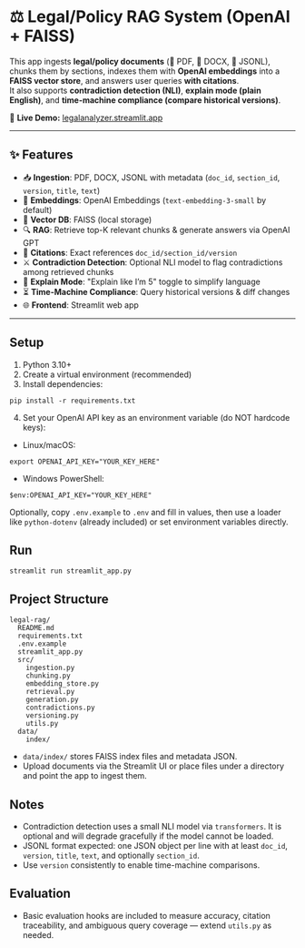# ⚖️ Legal/Policy RAG System (OpenAI + FAISS)

This app ingests **legal/policy documents** (📄 PDF, 📝 DOCX, 📑 JSONL), chunks them by sections, indexes them with **OpenAI embeddings** into a **FAISS vector store**, and answers user queries **with citations**.  
It also supports **contradiction detection (NLI)**, **explain mode (plain English)**, and **time-machine compliance (compare historical versions)**.

🚀 **Live Demo:** [legalanalyzer.streamlit.app](https://legalanalyzer.streamlit.app/)  

---

## ✨ Features
- 📥 **Ingestion**: PDF, DOCX, JSONL with metadata (`doc_id`, `section_id`, `version`, `title`, `text`)  
- 🧠 **Embeddings**: OpenAI Embeddings (`text-embedding-3-small` by default)  
- 💾 **Vector DB**: FAISS (local storage)  
- 🔍 **RAG**: Retrieve top-K relevant chunks & generate answers via OpenAI GPT  
- 📌 **Citations**: Exact references `doc_id/section_id/version`  
- ⚔️ **Contradiction Detection**: Optional NLI model to flag contradictions among retrieved chunks  
- 🧒 **Explain Mode**: "Explain like I’m 5" toggle to simplify language  
- ⏳ **Time-Machine Compliance**: Query historical versions & diff changes  
- 🌐 **Frontend**: Streamlit web app  

---
## Setup
1) Python 3.10+
2) Create a virtual environment (recommended)
3) Install dependencies:
```
pip install -r requirements.txt
```
4) Set your OpenAI API key as an environment variable (do NOT hardcode keys):
- Linux/macOS:
```
export OPENAI_API_KEY="YOUR_KEY_HERE"
```
- Windows PowerShell:
```
$env:OPENAI_API_KEY="YOUR_KEY_HERE"
```

Optionally, copy `.env.example` to `.env` and fill in values, then use a loader like `python-dotenv` (already included) or set environment variables directly.

## Run
```
streamlit run streamlit_app.py
```

## Project Structure
```
legal-rag/
  README.md
  requirements.txt
  .env.example
  streamlit_app.py
  src/
    ingestion.py
    chunking.py
    embedding_store.py
    retrieval.py
    generation.py
    contradictions.py
    versioning.py
    utils.py
  data/
    index/
```

- `data/index/` stores FAISS index files and metadata JSON.
- Upload documents via the Streamlit UI or place files under a directory and point the app to ingest them.

## Notes
- Contradiction detection uses a small NLI model via `transformers`. It is optional and will degrade gracefully if the model cannot be loaded.
- JSONL format expected: one JSON object per line with at least `doc_id`, `version`, `title`, `text`, and optionally `section_id`.
- Use `version` consistently to enable time-machine comparisons.

## Evaluation
- Basic evaluation hooks are included to measure accuracy, citation traceability, and ambiguous query coverage — extend `utils.py` as needed.
